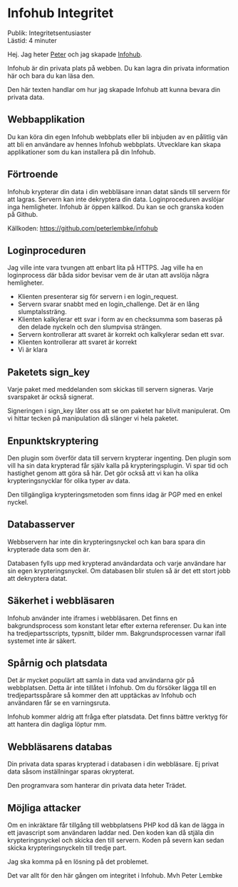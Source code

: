 # Infohub Integritet
Publik: Integritetsentusiaster  
Lästid: 4 minuter

Hej. Jag heter [Peter](https://www.linkedin.com/in/peter-lembke-4b607293/) och jag skapade [Infohub](https://infohub.se/).

Infohub är din privata plats på webben. Du kan lagra din privata information här och bara du kan läsa den.

Den här texten handlar om hur jag skapade Infohub att kunna bevara din privata data.

## Webbapplikation
Du kan köra din egen Infohub webbplats eller bli inbjuden av en pålitlig vän att bli en användare av hennes Infohub webbplats. Utvecklare kan skapa applikationer som du kan installera på din Infohub.

## Förtroende
Infohub krypterar din data i din webbläsare innan datat sänds till servern för att lagras. Servern kan inte dekryptera din data. Loginproceduren avslöjar inga hemligheter.
Infohub är öppen källkod. Du kan se och granska koden på Github.

Källkoden: https://github.com/peterlembke/infohub

## Loginproceduren
Jag ville inte vara tvungen att enbart lita på HTTPS. Jag ville ha en loginprocess där båda sidor bevisar vem de är utan att avslöja några hemligheter.

* Klienten presenterar sig för servern i en login_request.
* Servern svarar snabbt med en login_challenge. Det är en lång slumptalssträng.
* Klienten kalkylerar ett svar i form av en checksumma som baseras på den delade nyckeln och den slumpvisa strängen.
* Servern kontrollerar att svaret är korrekt och kalkylerar sedan ett svar.
* Klienten kontrollerar att svaret är korrekt
* Vi är klara

## Paketets sign_key
Varje paket med meddelanden som skickas till servern signeras. Varje svarspaket är också signerat.

Signeringen i sign_key låter oss att se om paketet har blivit manipulerat. Om vi hittar tecken på manipulation då slänger vi hela paketet.

## Enpunktskryptering
Den plugin som överför data till servern krypterar ingenting. Den plugin som vill ha sin data krypterad får själv kalla på krypteringsplugin. Vi spar tid och hastighet genom att göra så här. Det gör också att vi kan ha olika krypteringsnycklar för olika typer av data.

Den tillgängliga krypteringsmetoden som finns idag är PGP med en enkel nyckel.

## Databasserver
Webbservern har inte din krypteringsnyckel och kan bara spara din krypterade data som den är.

Databasen fylls upp med krypterad användardata och varje användare har sin egen krypteringsnyckel. Om databasen blir stulen så är det ett stort jobb att dekryptera datat.

## Säkerhet i webbläsaren
Infohub använder inte iframes i webbläsaren. Det finns en bakgrundsprocess som konstant letar efter externa referenser. Du kan inte ha tredjepartsscripts, typsnitt, bilder mm.  Bakgrundsprocessen varnar ifall systemet inte är säkert.

## Spårnig och platsdata
Det är mycket populärt att samla in data vad användarna gör på webbplatsen. Detta är inte tillåtet i Infohub. Om du försöker lägga till en tredjepartsspårare så kommer den att upptäckas av Infohub och användaren får se en varningsruta.

Infohub kommer aldrig att fråga efter platsdata. Det finns bättre verktyg för att hantera din dagliga löptur mm.

## Webbläsarens databas
Din privata data sparas krypterad i databasen i din webbläsare. Ej privat data såsom inställningar sparas okrypterat.

Den programvara som hanterar din privata data heter Trädet.

## Möjliga attacker
Om en inkräktare får tillgång till webbplatsens PHP kod då kan de lägga in ett javascript som användaren laddar ned. Den koden kan då stjäla din krypteringsnyckel och skicka den till servern. Koden på severn kan sedan skicka krypteringsnyckeln till tredje part.

Jag ska komma på en lösning på det problemet.

Det var allt för den här gången om integritet i Infohub.
Mvh Peter Lembke

